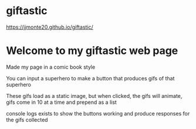 # giftastic

https://jjmonte20.github.io/giftastic/

# Welcome to my giftastic web page

Made my page in a comic book style

You can input a superhero to make a button that produces gifs of that superhero

These gifs load as a static image, but when clicked, the gifs will animate, gifs come in 10 at a time and prepend as a list

console logs exists to show the buttons working and produce responses for the gifs collected
